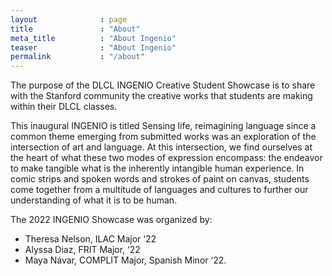 ```yaml
---
layout              : page
title               : "About"
meta_title          : "About Ingenio"
teaser              : "About Ingenio"
permalink           : "/about"
---
```


The purpose of the DLCL INGENIO Creative Student Showcase is to share with the Stanford community the creative works that students are making within their DLCL classes. 

This inaugural INGENIO is titled Sensing life, reimagining language since a common theme emerging from submitted works was an exploration of the intersection of art and language. At this intersection, we find ourselves at the heart of what these two modes of expression encompass: the endeavor to make tangible what is the inherently intangible human experience. In comic strips and spoken words and strokes of paint on canvas, students come together from a multitude of languages and cultures to further our understanding of what it is to be human.

The 2022 INGENIO Showcase was organized by:

-  Theresa Nelson, ILAC Major ‘22
- Alyssa Diaz, FRIT Major, ‘22
- Maya Návar, COMPLIT Major, Spanish Minor ‘22.